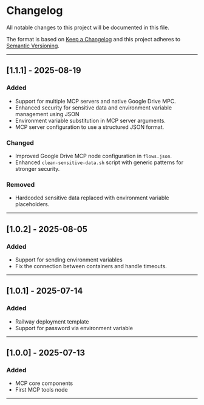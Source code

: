 # Changelog

All notable changes to this project will be documented in this file.

The format is based on [Keep a Changelog](https://keepachangelog.com/en/1.0.0/)
and this project adheres to [Semantic Versioning](https://semver.org/).

---

## [1.1.1] - 2025-08-19
### Added
- Support for multiple MCP servers and native Google Drive MPC.
- Enhanced security for sensitive data and environment variable management using JSON
- Environment variable substitution in MCP server arguments.
- MCP server configuration to use a structured JSON format.

### Changed
- Improved Google Drive MCP node configuration in `flows.json`.
- Enhanced `clean-sensitive-data.sh` script with generic patterns for stronger security.

### Removed
- Hardcoded sensitive data replaced with environment variable placeholders.
---
## [1.0.2] - 2025-08-05
### Added
- Support for sending environment variables
- Fix the connection between containers and handle timeouts.
---

## [1.0.1] - 2025-07-14
### Added
- Railway deployment template
- Support for password via environment variable

---

## [1.0.0] - 2025-07-13
### Added
- MCP core components
- First MCP tools node

---